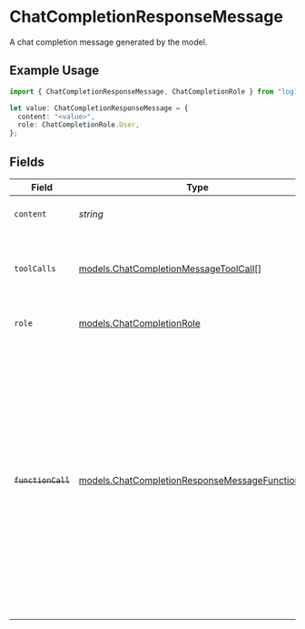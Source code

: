 # ChatCompletionResponseMessage

A chat completion message generated by the model.

## Example Usage

```typescript
import { ChatCompletionResponseMessage, ChatCompletionRole } from "log10ts";

let value: ChatCompletionResponseMessage = {
  content: "<value>",
  role: ChatCompletionRole.User,
};
```

## Fields

| Field                                                                                                                                                                                                                                                    | Type                                                                                                                                                                                                                                                     | Required                                                                                                                                                                                                                                                 | Description                                                                                                                                                                                                                                              |
| -------------------------------------------------------------------------------------------------------------------------------------------------------------------------------------------------------------------------------------------------------- | -------------------------------------------------------------------------------------------------------------------------------------------------------------------------------------------------------------------------------------------------------- | -------------------------------------------------------------------------------------------------------------------------------------------------------------------------------------------------------------------------------------------------------- | -------------------------------------------------------------------------------------------------------------------------------------------------------------------------------------------------------------------------------------------------------- |
| `content`                                                                                                                                                                                                                                                | *string*                                                                                                                                                                                                                                                 | :heavy_check_mark:                                                                                                                                                                                                                                       | The contents of the message.                                                                                                                                                                                                                             |
| `toolCalls`                                                                                                                                                                                                                                              | [models.ChatCompletionMessageToolCall](../models/chatcompletionmessagetoolcall.md)[]                                                                                                                                                                     | :heavy_minus_sign:                                                                                                                                                                                                                                       | The tool calls generated by the model, such as function calls.                                                                                                                                                                                           |
| `role`                                                                                                                                                                                                                                                   | [models.ChatCompletionRole](../models/chatcompletionrole.md)                                                                                                                                                                                             | :heavy_check_mark:                                                                                                                                                                                                                                       | The role of the author of a message                                                                                                                                                                                                                      |
| ~~`functionCall`~~                                                                                                                                                                                                                                       | [models.ChatCompletionResponseMessageFunctionCall](../models/chatcompletionresponsemessagefunctioncall.md)                                                                                                                                               | :heavy_minus_sign:                                                                                                                                                                                                                                       | : warning: ** DEPRECATED **: This will be removed in a future release, please migrate away from it as soon as possible.<br/><br/>Deprecated and replaced by `tool_calls`. The name and arguments of a function that should be called, as generated by the model. |